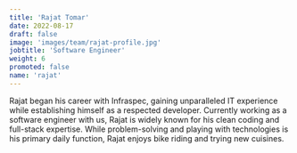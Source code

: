 ```yaml
---
title: 'Rajat Tomar'
date: 2022-08-17
draft: false
image: 'images/team/rajat-profile.jpg'
jobtitle: 'Software Engineer'
weight: 6
promoted: false
name: 'rajat'
---
```


Rajat began his career with Infraspec, gaining unparalleled IT experience while establishing himself as a respected developer. Currently working as a software engineer with us, Rajat is widely known for his clean coding and full-stack expertise. While problem-solving and playing with technologies is his primary daily function, Rajat enjoys bike riding and trying new cuisines.

